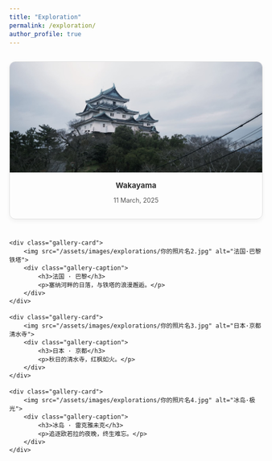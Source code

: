```yaml
---
title: "Exploration"
permalink: /exploration/
author_profile: true
---
```


<style>
    .gallery-grid {
        display: grid;
        grid-template-columns: repeat(auto-fill, minmax(300px, 1fr));
        gap: 1.5rem; /* 网格间距 */
        padding: 1rem 0;
    }
    .gallery-card {
        border: 1px solid #e0e0e0;
        border-radius: 12px;
        overflow: hidden;
        box-shadow: 0 4px 8px rgba(0,0,0,0.05);
        transition: transform 0.3s ease, box-shadow 0.3s ease;
    }
    .gallery-card:hover {
        transform: translateY(-5px);
        box-shadow: 0 8px 16px rgba(0,0,0,0.1);
    }
    .gallery-card img {
        width: 100%;
        height: 220px;
        object-fit: cover; /* 保证图片不变形 */
        display: block;
    }
    .gallery-caption {
        padding: 1rem;
        text-align: center;
        font-size: 0.9em;
        color: #555;
    }
    .gallery-caption h3 {
        margin: 0 0 0.5rem 0;
        font-size: 1.2em;
        color: #333;
    }
</style>

<div class="gallery-grid">
    <div class="gallery-card">
        <img src="/images/Wakayama.png">
        <div class="gallery-caption">
            <h3>Wakayama</h3>
            <p>11 March, 2025</p>
        </div>
    </div>

    <div class="gallery-card">
        <img src="/assets/images/explorations/你的照片名2.jpg" alt="法国·巴黎铁塔">
        <div class="gallery-caption">
            <h3>法国 · 巴黎</h3>
            <p>塞纳河畔的日落，与铁塔的浪漫邂逅。</p>
        </div>
    </div>

    <div class="gallery-card">
        <img src="/assets/images/explorations/你的照片名3.jpg" alt="日本·京都清水寺">
        <div class="gallery-caption">
            <h3>日本 · 京都</h3>
            <p>秋日的清水寺，红枫如火。</p>
        </div>
    </div>

    <div class="gallery-card">
        <img src="/assets/images/explorations/你的照片名4.jpg" alt="冰岛·极光">
        <div class="gallery-caption">
            <h3>冰岛 · 雷克雅未克</h3>
            <p>追逐欧若拉的夜晚，终生难忘。</p>
        </div>
    </div>
</div>
